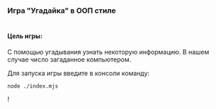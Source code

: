 ### Игра "Угадайка" в ООП стиле

#
#### Цель игры:
 
С помощью угадывания узнать некоторую информацию. В нашем случае число загаданное компьютером. 

Для запуска игры введите в конcоли команду:
```
node ./index.mjs
```
!
